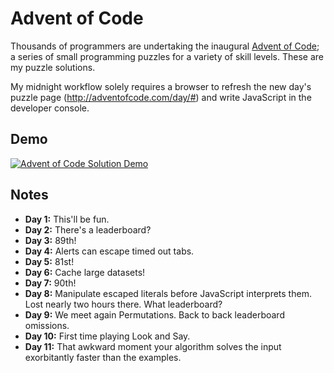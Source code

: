 # Advent of Code

Thousands of programmers are undertaking the inaugural [Advent of Code](http://adventofcode.com/about); a series of small programming puzzles for a variety of skill levels. These are my puzzle solutions.

My midnight workflow solely requires a browser to refresh the new day's puzzle page (http://adventofcode.com/day/#) and write JavaScript in the developer console.

## Demo

[![Advent of Code Solution Demo](http://i.imgur.com/4Vjj5lC.gif "Advent of Code Solution Demo")](https://youtu.be/NdhpbGZIrVk)

## Notes

- **Day 1:** This'll be fun.
- **Day 2:** There's a leaderboard?
- **Day 3:** 89th!
- **Day 4:** Alerts can escape timed out tabs.
- **Day 5:** 81st!
- **Day 6:** Cache large datasets!
- **Day 7:** 90th!
- **Day 8:** Manipulate escaped literals before JavaScript interprets them. Lost nearly two hours there. What leaderboard?
- **Day 9:** We meet again Permutations. Back to back leaderboard omissions.
- **Day 10:** First time playing Look and Say.
- **Day 11:** That awkward moment your algorithm solves the input exorbitantly faster than the examples.